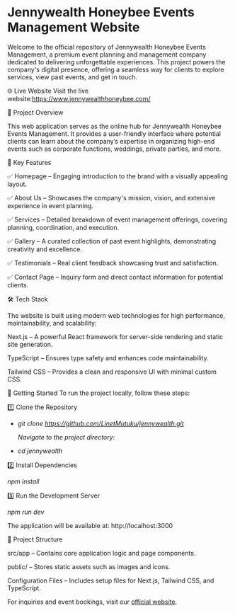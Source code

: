 # **Jennywealth Honeybee Events Management Website**

Welcome to the official repository of Jennywealth Honeybee Events Management, a premium event planning and management company dedicated to delivering unforgettable experiences. This project powers the company's digital presence, offering a seamless way for clients to explore services, view past events, and get in touch.

🌐 Live Website
Visit the live website:https://www.jennywealthhoneybee.com/

📌 Project Overview

This web application serves as the online hub for Jennywealth Honeybee Events Management. It provides a user-friendly interface where potential clients can learn about the company’s expertise in organizing high-end events such as corporate functions, weddings, private parties, and more.

🔹 Key Features

✅ Homepage – Engaging introduction to the brand with a visually appealing layout.

✅ About Us – Showcases the company's mission, vision, and extensive experience in event planning.

✅ Services – Detailed breakdown of event management offerings, covering planning, coordination, and execution.

✅ Gallery – A curated collection of past event highlights, demonstrating creativity and excellence.

✅ Testimonials – Real client feedback showcasing trust and satisfaction.

✅ Contact Page – Inquiry form and direct contact information for potential clients.


🛠️ Tech Stack

The website is built using modern web technologies for high performance, maintainability, and scalability:

Next.js – A powerful React framework for server-side rendering and static site generation.

TypeScript – Ensures type safety and enhances code maintainability.

Tailwind CSS – Provides a clean and responsive UI with minimal custom CSS.

🚀 Getting Started
To run the project locally, follow these steps:

1️⃣ Clone the Repository

* _git clone https://github.com/LinetMutuku/jennywealth.git_


  _Navigate to the project directory:_
* _cd jennywealth_

2️⃣ Install Dependencies

_npm install_

3️⃣ Run the Development Server

_npm run dev_

The application will be available at: http://localhost:3000

📂 Project Structure

src/app – Contains core application logic and page components.

public/ – Stores static assets such as images and icons.

Configuration Files – Includes setup files for Next.js, Tailwind CSS, and TypeScript.



For inquiries and event bookings, visit our [official website]().
